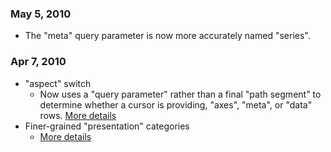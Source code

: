 ### May 5, 2010 ###
  * The "meta" query parameter is now more accurately named "series".
### Apr 7, 2010 ###
  * "aspect" switch
    * Now uses a "query parameter" rather than a final "path segment" to determine whether a cursor is providing, "axes", "meta", or "data" rows. [More details](http://code.google.com/p/chartdroid/wiki/InterfaceSpecification#Content_Provider)
  * Finer-grained "presentation" categories
    * [More details](http://code.google.com/p/chartdroid/wiki/InterfaceSpecification#Data_type)